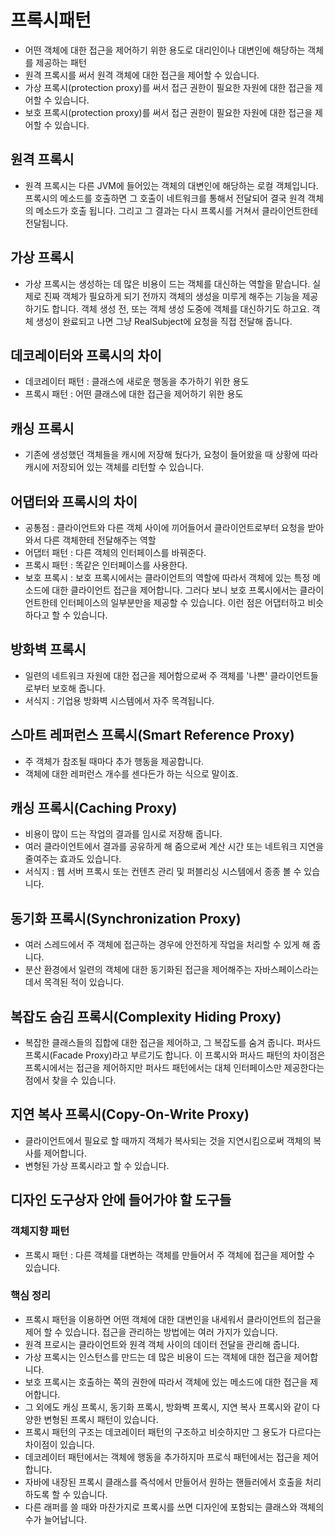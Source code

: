 # 프록시패턴

- 어떤 객체에 대한 접근을 제어하기 위한 용도로 대리인이나 대변인에 해당하는 객체를 제공하는 패턴
- 원격 프록시를 써서 원격 객체에 대한 접근을 제어할 수 있습니다.
- 가상 프록시(protection proxy)를 써서 접근 권한이 필요한 자원에 대한 접근을 제어할 수 있습니다.
- 보호 프록시(protection proxy)를 써서 접근 권한이 필요한 자원에 대한 접근을 제어할 수 있습니다.

## 원격 프록시

- 원격 프록시는 다른 JVM에 들어있는 객체의 대변인에 해당하는 로컬 객체입니다. 프록시의 메소드를 호출하면 그 호출이 네트워크를 통해서 전달되어 결국 원격 객체의 메소드가 호출 됩니다. 그리고 그 결과는 다시 프록시를 거쳐서 클라이언트한테 전달됩니다.

## 가상 프록시

- 가상 프록시는 생성하는 데 많은 비용이 드는 객체를 대신하는 역할을 맡습니다. 실제로 진짜 객체가 필요하게 되기 전까지 객체의 생성을 미루게 해주는 기능을 제공하기도 합니다. 객체 생성 전, 또는 객체 생성 도중에 객체를 대신하기도 하고요. 객체 생성이 완료되고 나면 그냥 RealSubject에 요청을 직접 전달해 줍니다.

## 데코레이터와 프록시의 차이

- 데코레이터 패턴 : 클래스에 새로운 행동을 추가하기 위한 용도
- 프록시 패턴 : 어떤 클래스에 대한 접근을 제어하기 위한 용도

## 캐싱 프록시

- 기존에 생성했던 객체들을 캐시에 저장해 뒀다가, 요청이 들어왔을 때 상황에 따라 캐시에 저장되어 있는 객체를 리턴할 수 있습니다.

## 어댑터와 프록시의 차이

- 공통점 : 클라이언트와 다른 객체 사이에 끼어들어서 클라이언트로부터 요청을 받아와서 다른 객체한테 전달해주는 역할
- 어댑터 패턴 : 다른 객체의 인터페이스를 바꿔준다.
- 프록시 패턴 : 똑같은 인터페이스를 사용한다.
- 보호 프록시 : 보호 프록시에서는 클라이언트의 역할에 따라서 객체에 있는 특정 메소드에 대한 클라이언트 접근을 제어합니다. 그러다 보니 보호 프록시에서는 클라이언트한테 인터페이스의 일부분만을 제공할 수 있습니다. 이런 점은 어댑터하고 비슷하다고 할 수 있습니다.

## 방화벽 프록시

- 일련의 네트워크 자원에 대한 접근을 제어함으로써 주 객체를 '나쁜' 클라이언트들로부터 보호해 줍니다.
- 서식지 : 기업용 방화벽 시스템에서 자주 목격됩니다.

## 스마트 레퍼런스 프록시(Smart Reference Proxy)

- 주 객체가 참조될 때마다 추가 행동을 제공합니다.
- 객체에 대한 레퍼런스 개수를 센다든가 하는 식으로 말이죠.

## 캐싱 프록시(Caching Proxy)

- 비용이 많이 드는 작업의 결과를 임시로 저장해 줍니다.
- 여러 클라이언트에서 결과를 공유하게 해 줌으로써 계산 시간 또는 네트워크 지연을 줄여주는 효과도 있습니다.
- 서식지 : 웹 서버 프록시 또는 컨텐츠 관리 및 퍼블리싱 시스템에서 종종 볼 수 있습니다.

## 동기화 프록시(Synchronization Proxy)

- 여러 스레드에서 주 객체에 접근하는 경우에 안전하게 작업을 처리할 수 있게 해 줍니다.
- 분산 환경에서 일련의 객체에 대한 동기화된 접근을 제어해주는 자바스페이스라는 데서 목격된 적이 있습니다.

## 복잡도 숨김 프록시(Complexity Hiding Proxy)

- 복잡한 클래스들의 집합에 대한 접근을 제어하고, 그 복잡도를 숨겨 줍니다. 퍼사드 프록시(Facade Proxy)라고 부르기도 합니다. 이 프록시와 퍼사드 패턴의 차이점은 프록시에서는 접근을 제어하지만 퍼사드 패턴에서는 대체 인터페이스만 제공한다는 점에서 찾을 수 있습니다.

## 지연 복사 프록시(Copy-On-Write Proxy)

- 클라이언트에서 필요로 할 때까지 객체가 복사되는 것을 지연시킴으로써 객체의 복사를 제어합니다.
- 변형된 가상 프록시라고 할 수 있습니다.

## 디자인 도구상자 안에 들어가야 할 도구들

### 객체지향 패턴

- 프록시 패턴 : 다른 객체를 대변하는 객체를 만들어서 주 객체에 접근을 제어할 수 있습니다.

### 핵심 정리

- 프록시 패턴을 이용하면 어떤 객체에 대한 대변인을 내세워서 클라이언트의 접근을 제어 할 수 있습니다. 접근을 관리하는 방법에는 여러 가지가 있습니다.
- 원격 프로시는 클라이언트와 원격 객체 사이의 데이터 전달을 관리해 줍니다.
- 가상 프록시는 인스턴스를 만드는 데 많은 비용이 드는 객체에 대한 접근을 제어합니다.
- 보호 프록시는 호출하는 쪽의 권한에 따라서 객체에 있는 메소드에 대한 접근을 제어합니다.
- 그 외에도 캐싱 프록시, 동기화 프록시, 방화벽 프록시, 지연 복사 프록시와 같이 다양한 변형된 프록시 패턴이 있습니다.
- 프록시 패턴의 구조는 데코레이터 패턴의 구조하고 비슷하지만 그 용도가 다르다는 차이점이 있습니다.
- 데코레이터 패턴에서는 객체에 행동을 추가하지마 프로식 패턴에서는 접근을 제어합니다.
- 자바에 내장된 프록시 클래스를 즉석에서 만들어서 원하는 핸들러에서 호출을 처리하도록 할 수 있습니다.
- 다른 래퍼를 쓸 때와 마찬가지로 프록시를 쓰면 디자인에 포함되는 클래스와 객체의 수가 늘어납니다.
